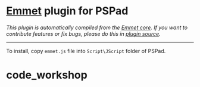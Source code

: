 # [Emmet](http://emmet.io) plugin for PSPad

*This plugin is automatically compiled from the [Emmet core](https://github.com/emmetio/emmet). If you want to contribute features or fix bugs, please do this in [plugin source](https://github.com/emmetio/emmet/tree/master/plugins/pspad).*

******

To install, copy `emmet.js` file into `Script\JScript` folder of PSPad.

# code_workshop
